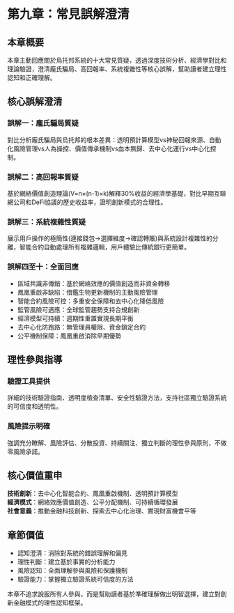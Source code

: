 # 第九章：常見誤解澄清

## 本章概要

本章主動回應關於烏托邦系統的十大常見質疑，透過深度技術分析、經濟學對比和理論驗證，澄清龐氏騙局、高回報率、系統複雜性等核心誤解，幫助讀者建立理性認知和正確理解。

## 核心誤解澄清

### 誤解一：龐氏騙局質疑

對比分析龐氏騙局與烏托邦的根本差異：透明預計算模型vs神秘回報來源、自動化風險管理vs人為操控、價值傳承機制vs血本無歸、去中心化運行vs中心化控制。

### 誤解二：高回報率質疑

基於網絡價值創造理論(V=n×(n-1)×k)解釋30%收益的經濟學基礎，對比早期互聯網公司和DeFi協議的歷史收益率，證明創新模式的合理性。

### 誤解三：系統複雜性質疑

展示用戶操作的極簡性(連接錢包→選擇維度→確認轉賬)與系統設計複雜性的分離，智能合約自動處理所有複雜邏輯，用戶體驗比傳統銀行更簡單。

### 誤解四至十：全面回應

- 區域共識非傳銷：基於網絡效應的價值創造而非資金轉移
- 鳳凰重啟非缺陷：借鑑生物更新機制的主動風險管理
- 智能合約風險可控：多重安全保障和去中心化降低風險
- 監管風險可適應：全球監管趨勢支持合規創新
- 經濟模型可持續：週期性重置實現長期平衡
- 去中心化防跑路：無管理員權限、資金鎖定合約
- 公平機制保障：鳳凰重啟消除早期優勢

## 理性參與指導

### 驗證工具提供

詳細的技術驗證指南、透明度檢查清單、安全性驗證方法，支持社區獨立驗證系統的可信度和透明性。

### 風險提示明確

強調充分瞭解、風險評估、分散投資、持續關注、獨立判斷的理性參與原則，不做零風險承諾。

## 核心價值重申

**技術創新**：去中心化智能合約、鳳凰重啟機制、透明預計算模型  
**經濟模式**：網絡效應價值創造、公平分配機制、可持續循環發展  
**社會意義**：推動金融科技創新、探索去中心化治理、實現財富機會平等

## 章節價值

- 認知澄清：消除對系統的錯誤理解和偏見
- 理性判斷：建立基於事實的分析能力
- 風險認知：全面理解參與風險和保護機制
- 驗證能力：掌握獨立驗證系統可信度的方法

本章不追求說服所有人參與，而是幫助讀者基於準確理解做出明智選擇，建立對創新金融模式的理性認知框架。